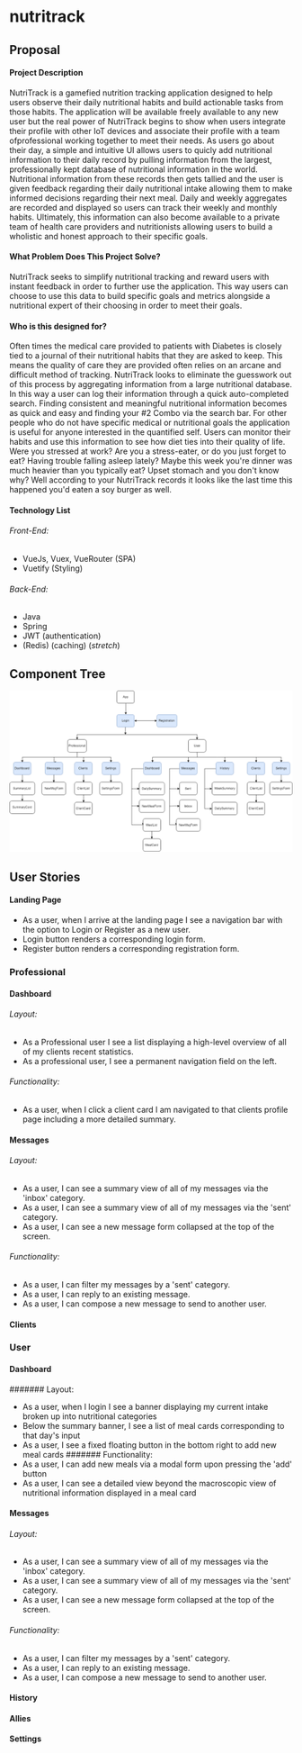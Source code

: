 # nutritrack

## Proposal

#### Project Description

NutriTrack is a gamefied nutrition tracking application designed to help users observe their daily nutritional habits and build actionable tasks from those habits. The application will be available freely available to any new user but the real power of NutriTrack begins to show when users integrate their profile with other IoT devices and associate their profile with a team ofprofessional working together to meet their needs. As users go about their day, a simple and intuitive UI allows users to quicly add nutritional information to their daily record by pulling information from the largest, professionally kept database of nutritional information in the world. Nutritional information from these records then gets tallied and the user is given feedback regarding their daily nutritional intake allowing them to make informed decisions regarding their next meal. Daily and weekly aggregates are recorded and displayed so users can track their weekly and monthly habits. Ultimately, this information can also become available to a private team of health care providers and nutritionists allowing users to build a wholistic and honest approach to their specific goals.

#### What Problem Does This Project Solve?

NutriTrack seeks to simplify nutritional tracking and reward users with instant feedback in order to further use the application. This way users can choose to use this data to build specific goals and metrics alongside a nutritional expert of their choosing in order to meet their goals.

#### Who is this designed for?

Often times the medical care provided to patients with Diabetes is closely tied to a journal of their nutritional habits that they are asked to keep. This means the quality of care they are provided often relies on an arcane and difficult method of tracking. NutriTrack looks to eliminate the guesswork out of this process by aggregating information from a large nutritional database. In this way a user can log their information through a quick auto-completed search. Finding consistent and meaningful nutritional information becomes as quick and easy and finding your #2 Combo via the search bar. For other people who do not have specific medical or nutritional goals the application is useful for anyone interested in the quantified self. Users can monitor their habits and use this information to see how diet ties into their quality of life. Were you stressed at work? Are you a stress-eater, or do you just forget to eat? Having trouble falling asleep lately? Maybe this week you're dinner was much heavier than you typically eat? Upset stomach and you don't know why? Well according to your NutriTrack records it looks like the last time this happened you'd eaten a soy burger as well.

#### Technology List

###### Front-End:
- VueJs, Vuex, VueRouter (SPA)
- Vuetify (Styling)

###### Back-End:
- Java
- Spring
- JWT (authentication)
- (Redis) (caching) (*stretch*)

## Component Tree

![component tree](./images/component-tree.png)

## User Stories

#### Landing Page
- As a user, when I arrive at the landing page I see a navigation bar with the option to Login or Register as a new user.
- Login button renders a corresponding login form.
- Register button renders a corresponding registration form.

### Professional

#### Dashboard
###### Layout:
- As a Professional user I see a list displaying a high-level overview of all of my clients recent statistics.
- As a professional user, I see a permanent navigation field on the left.
###### Functionality:
- As a user, when I click a client card I am navigated to that clients profile page including a more detailed summary.

#### Messages
###### Layout:
- As a user, I can see a summary view of all of my messages via the 'inbox' category.
- As a user, I can see a summary view of all of my messages via the 'sent' category.
- As a user, I can see a new message form collapsed at the top of the screen.
###### Functionality:
- As a user, I can filter my messages by a 'sent' category.
- As a user, I can reply to an existing message.
- As a user, I can compose a new message to send to another user.

#### Clients

### User

#### Dashboard
####### Layout:
- As a user, when I login I see a banner displaying my current intake broken up into nutritional categories
- Below the summary banner, I see a list of meal cards corresponding to that day's input
- As a user, I see a fixed floating button in the bottom right to add new meal cards
####### Functionality:
- As a user, I can add new meals via a modal form upon pressing the 'add' button
- As a user, I can see a detailed view beyond the macroscopic view of nutritional information displayed in a meal card

#### Messages
###### Layout:
- As a user, I can see a summary view of all of my messages via the 'inbox' category.
- As a user, I can see a summary view of all of my messages via the 'sent' category.
- As a user, I can see a new message form collapsed at the top of the screen.
###### Functionality:
- As a user, I can filter my messages by a 'sent' category.
- As a user, I can reply to an existing message.
- As a user, I can compose a new message to send to another user.

#### History

#### Allies

#### Settings